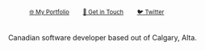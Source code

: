<div align="center">
  <sub>
    <a href="https://rida.dev/" target="_blank">🌐 My Portfolio</a>
  </sub> &nbsp;&nbsp;&nbsp;&nbsp;&nbsp;
  <sub>
    <a href="mailto:hello@rida.dev" target="_blank">📩 Get in Touch</a>
  </sub> &nbsp;&nbsp;&nbsp;&nbsp;&nbsp;
  <sub>
    <a href="https://twitter.com/" target="_blank">🐦 Twitter</a>
  </sub> &nbsp;&nbsp;&nbsp;&nbsp;&nbsp;
  <br /><br />
  <p>Canadian software developer based out of Calgary, Alta.</p>
</div>
